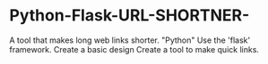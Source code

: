 # Python-Flask-URL-SHORTNER-
A tool that makes long web links shorter. "Python" Use the 'flask' framework. Create a basic design Create a tool to make quick links.

